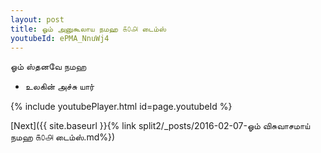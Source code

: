 ```yaml
---
layout: post
title: ஓம் அனுகூலாய நமஹ ௧௦௮ டைம்ஸ்
youtubeId: ePMA_NnuWj4
---
```

 
 
 ஓம் ஸ்தனவே நமஹ  
 
 -  உலகின் அச்சு யார் 
 
  
 
  
 
 
 
 
 
 


{% include youtubePlayer.html id=page.youtubeId %}
 
[Next]({{ site.baseurl }}{% link  split2/_posts/2016-02-07-ஓம் விசுவாசமாய் நமஹ ௧௦௮ டைம்ஸ்.md%})
 
